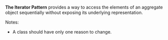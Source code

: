 **The Iterator Pattern** provides a way to access the elements of an aggregate object sequentially without exposing its underlying representation.

Notes:
- A class should have only one reason to change.